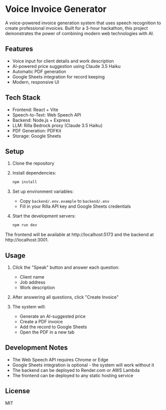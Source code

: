 # Voice Invoice Generator

A voice-powered invoice generation system that uses speech recognition to create professional invoices. Built for a 3-hour hackathon, this project demonstrates the power of combining modern web technologies with AI.

## Features

- Voice input for client details and work description
- AI-powered price suggestion using Claude 3.5 Haiku
- Automatic PDF generation
- Google Sheets integration for record keeping
- Modern, responsive UI

## Tech Stack

- Frontend: React + Vite
- Speech-to-Text: Web Speech API
- Backend: Node.js + Express
- LLM: Rilla Bedrock proxy (Claude 3.5 Haiku)
- PDF Generation: PDFKit
- Storage: Google Sheets

## Setup

1. Clone the repository
2. Install dependencies:
   ```bash
   npm install
   ```

3. Set up environment variables:
   - Copy `backend/.env.example` to `backend/.env`
   - Fill in your Rilla API key and Google Sheets credentials

4. Start the development servers:
   ```bash
   npm run dev
   ```

The frontend will be available at http://localhost:5173 and the backend at http://localhost:3001.

## Usage

1. Click the "Speak" button and answer each question:
   - Client name
   - Job address
   - Work description

2. After answering all questions, click "Create Invoice"
3. The system will:
   - Generate an AI-suggested price
   - Create a PDF invoice
   - Add the record to Google Sheets
   - Open the PDF in a new tab

## Development Notes

- The Web Speech API requires Chrome or Edge
- Google Sheets integration is optional - the system will work without it
- The backend can be deployed to Render.com or AWS Lambda
- The frontend can be deployed to any static hosting service

## License

MIT 